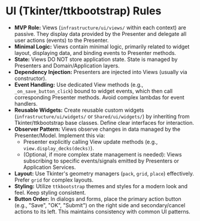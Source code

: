 # UI (Tkinter/ttkbootstrap) Rules

-   **MVP Role:** Views (`infrastructure/ui/views/` within each context) are passive. They display data provided by the Presenter and delegate all user actions (events) to the Presenter.
-   **Minimal Logic:** Views contain minimal logic, primarily related to widget layout, displaying data, and binding events to Presenter methods.
-   **State:** Views DO NOT store application state. State is managed by Presenters and Domain/Application layers.
-   **Dependency Injection:** Presenters are injected into Views (usually via constructor).
-   **Event Handling:** Use dedicated View methods (e.g., `_on_save_button_click`) bound to widget events, which then call corresponding Presenter methods. Avoid complex lambdas for event handlers.
-   **Reusable Widgets:** Create reusable custom widgets (`infrastructure/ui/widgets/` or `Shared/ui/widgets/`) by inheriting from Tkinter/ttkbootstrap base classes. Define clear interfaces for interaction.
-   **Observer Pattern:** Views observe changes in data managed by the Presenter/Model. Implement this via:
    -   Presenter explicitly calling View update methods (e.g., `view.display_decks(decks)`).
    -   (Optional, if more complex state management is needed): Views subscribing to specific events/signals emitted by Presenters or Application Services.
-   **Layout:** Use Tkinter's geometry managers (`pack`, `grid`, `place`) effectively. Prefer `grid` for complex layouts.
-   **Styling:** Utilize `ttkbootstrap` themes and styles for a modern look and feel. Keep styling consistent.
-   **Button Order:** In dialogs and forms, place the primary action button (e.g., "Save", "OK", "Submit") on the right side and secondary/cancel actions to its left. This maintains consistency with common UI patterns.